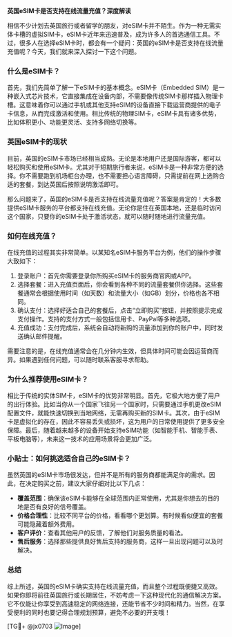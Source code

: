 **英国eSIM卡是否支持在线流量充值？深度解读**

相信不少计划去英国旅行或者留学的朋友，对eSIM卡并不陌生。作为一种无需实体卡槽的虚拟SIM卡，eSIM卡近年来迅速普及，成为许多人的首选通信工具。不过，很多人在选择eSIM卡时，都会有一个疑问：英国的eSIM卡是否支持在线流量充值呢？今天，我们就来深入探讨一下这个问题。

### 什么是eSIM卡？

首先，我们先简单了解一下eSIM卡的基本概念。eSIM卡（Embedded SIM）是一种嵌入式芯片技术，它直接集成在设备内部，不需要像传统SIM卡那样插入物理卡槽。这意味着你可以通过手机或其他支持eSIM的设备直接下载运营商提供的电子卡信息，从而完成激活和使用。相比传统的物理SIM卡，eSIM卡具有诸多优势，比如体积更小、功能更灵活、支持多网络切换等。

### 英国eSIM卡的现状

目前，英国的eSIM卡市场已经相当成熟。无论是本地用户还是国际游客，都可以轻松购买和使用eSIM卡。尤其对于短期旅行者来说，eSIM卡是一种非常方便的选择。你不需要跑到机场柜台办理，也不需要担心语言障碍，只需提前在网上选购合适的套餐，到达英国后按照说明激活即可。

那么问题来了，英国的eSIM卡是否支持在线流量充值呢？答案是肯定的！大多数提供eSIM卡服务的平台都支持在线充值。无论你是住在英国本地，还是临时访问这个国家，只要你的eSIM卡处于激活状态，就可以随时随地进行流量充值。

### 如何在线充值？

在线充值的过程其实非常简单。以某知名eSIM卡服务平台为例，他们的操作步骤大致如下：

1. 登录账户：首先你需要登录你所购买eSIM卡的服务商官网或APP。
2. 选择套餐：进入充值页面后，你会看到各种不同的流量套餐供你选择。这些套餐通常会根据使用时间（如天数）和流量大小（如GB）划分，价格也各不相同。
3. 确认支付：选择好适合自己的套餐后，点击“立即购买”按钮，并按照提示完成支付操作。支持的支付方式一般包括信用卡、PayPal等多种选项。
4. 充值成功：支付完成后，系统会自动将新购的流量添加到你的账户中，同时发送确认邮件提醒。

需要注意的是，在线充值通常会在几分钟内生效，但具体时间可能会因运营商而异。如果遇到任何问题，可以随时联系客服寻求帮助。

### 为什么推荐使用eSIM卡？

相比于传统的实体SIM卡，eSIM卡的优势非常明显。首先，它极大地方便了用户的出行体验。比如当你从一个国家飞往另一个国家时，只需要通过手机更改eSIM配置文件，就能快速切换到当地网络，无需再购买新的SIM卡。其次，由于eSIM卡是虚拟化的存在，因此不容易丢失或损坏，这为用户的日常使用提供了更多安全保障。最后，随着越来越多的设备开始支持eSIM功能（如智能手机、智能手表、平板电脑等），未来这一技术的应用场景将会更加广泛。

### 小贴士：如何挑选适合自己的eSIM卡？

虽然英国的eSIM卡市场很发达，但并不是所有的服务商都能满足你的需求。因此，在决定购买之前，建议大家仔细对比以下几点：

- **覆盖范围**：确保该eSIM卡能够在全球范围内正常使用，尤其是你想去的目的地是否有良好的信号覆盖。
- **价格合理性**：比较不同平台的价格，看看哪个更划算。有时候看似便宜的套餐可能隐藏着额外费用。
- **客户评价**：查看其他用户的反馈，了解他们对服务质量的看法。
- **售后服务**：选择那些提供良好售后支持的服务商，这样一旦出现问题可以及时解决。

### 总结

综上所述，英国的eSIM卡确实支持在线流量充值，而且整个过程既便捷又高效。如果你即将前往英国旅行或长期居住，不妨考虑一下这种现代化的通信解决方案。它不仅能让你享受到高速稳定的网络连接，还能节省不少时间和精力。当然，在享受便利的同时也要记得合理规划预算，避免不必要的开支哦！

[TG💪+ @jx0703 ![Image](https://github.com/user-attachments/assets/dbca1d08-cadb-493c-b0ec-ad6f7a83f270)]